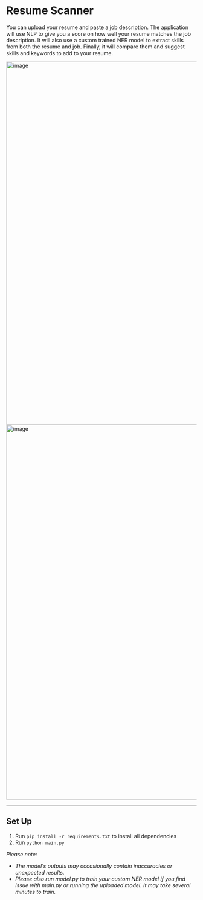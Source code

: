 # Resume Scanner
You can upload your resume and paste a job description. The application will use NLP to give you a score on how well your resume matches the job description. It will also use a custom trained NER model to extract skills from both the resume and job. Finally, it will compare them and suggest skills and keywords to add to your resume.  

<img width="1919" height="959" alt="image" src="https://github.com/user-attachments/assets/cf4509f7-c79b-40f4-a710-7909bf97bba6" />
<img width="1918" height="990" alt="image" src="https://github.com/user-attachments/assets/25c1f1ce-2407-4462-84aa-4edb773befe9" />


---
## Set Up

1. Run `pip install -r requirements.txt` to install all dependencies
2. Run `python main.py`

_Please note:_
- _The model's outputs may occasionally contain inaccuracies or unexpected results._  
- _Please also run model.py to train your custom NER model if you find issue with main.py or running the uploaded model. It may take several minutes to train._

